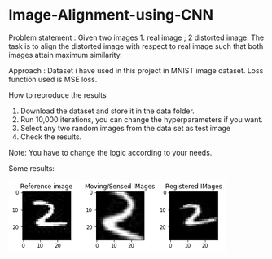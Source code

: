 # Image-Alignment-using-CNN
Problem statement : Given two images 1. real image ; 2 distorted image. The task is to align the distorted image with respect to real image such that both images attain maximum similarity.

Approach : Dataset i have used in this project in MNIST image dataset. Loss function used is MSE loss.

How to reproduce the results
1. Download the dataset and store it in the data folder.
2. Run 10,000 iterations, you can change the hyperparameters if you want.
3. Select any two random images from the data set as test image
4. Check the results.

Note: You have to change the logic according to your needs.

Some results:

![results](two.png)
